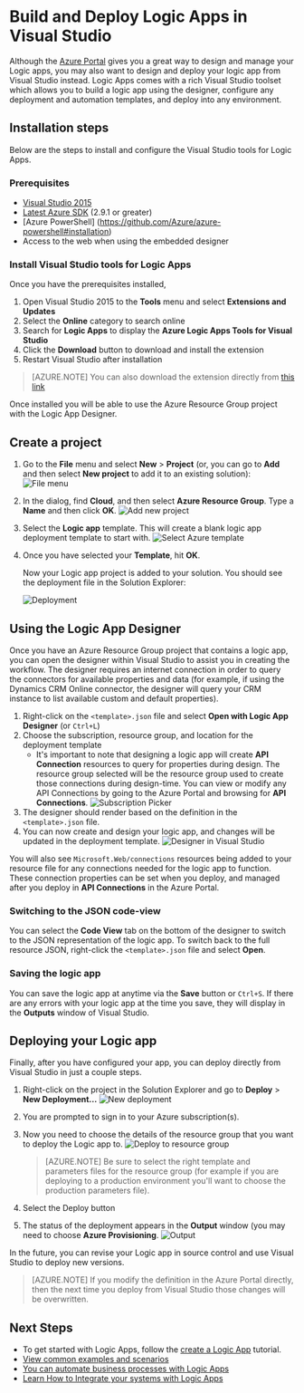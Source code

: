 <properties 
    pageTitle="Build Logic Apps in Visual Studio | Microsoft Azure" 
    description="Create a project in Visual Studio to create and deploy your logic app." 
    authors="jeffhollan" 
    manager="erikre" 
    editor="" 
    services="logic-apps" 
    documentationCenter=""/>

<tags
    ms.service="logic-apps"
    ms.workload="integration"
    ms.tgt_pltfrm="na"
    ms.devlang="na"
    ms.topic="article"
    ms.date="10/18/2016"
    ms.author="jehollan"/> 
    
# <a name="build-and-deploy-logic-apps-in-visual-studio"></a>Build and Deploy Logic Apps in Visual Studio

Although the [Azure Portal](https://portal.azure.com/) gives you a great way to design and manage your Logic apps, you may also want to design and deploy your logic app from Visual Studio instead.  Logic Apps comes with a rich Visual Studio toolset which allows you to build a logic app using the designer, configure any deployment and automation templates, and deploy into any environment.  

## <a name="installation-steps"></a>Installation steps

Below are the steps to install and configure the Visual Studio tools for Logic Apps.

### <a name="prerequisites"></a>Prerequisites

- [Visual Studio 2015](https://www.visualstudio.com/downloads/download-visual-studio-vs.aspx)
- [Latest Azure SDK](https://azure.microsoft.com/downloads/) (2.9.1 or greater)
- [Azure PowerShell] (https://github.com/Azure/azure-powershell#installation)
- Access to the web when using the embedded designer

### <a name="install-visual-studio-tools-for-logic-apps"></a>Install Visual Studio tools for Logic Apps

Once you have the prerequisites installed, 

1. Open Visual Studio 2015 to the **Tools** menu and select **Extensions and Updates**
1. Select the **Online** category to search online
1. Search for **Logic Apps** to display the **Azure Logic Apps Tools for Visual Studio**
1. Click the **Download** button to download and install the extension
1. Restart Visual Studio after installation

> [AZURE.NOTE] You can also download the extension directly from [this link](https://visualstudiogallery.msdn.microsoft.com/e25ad307-46cf-412e-8ba5-5b555d53d2d9)

Once installed you will be able to use the Azure Resource Group project with the Logic App Designer.

## <a name="create-a-project"></a>Create a project

1. Go to the **File** menu and select **New** >  **Project** (or, you can go to **Add** and then select **New project** to add it to an existing solution):  ![File menu](./media/app-service-logic-deploy-from-vs/filemenu.png)

1. In the dialog, find **Cloud**, and then select **Azure Resource Group**. Type a **Name** and then click **OK**.
    ![Add new project](./media/app-service-logic-deploy-from-vs/addnewproject.png)

1. Select the **Logic app** template. This will create a blank logic app deployment template to start with.
    ![Select Azure template](./media/app-service-logic-deploy-from-vs/selectazuretemplate.png)

1. Once you have selected your **Template**, hit **OK**.

    Now your Logic app project is added to your solution. You should see the deployment file in the Solution Explorer:  

    ![Deployment](./media/app-service-logic-deploy-from-vs/deployment.png)

## <a name="using-the-logic-app-designer"></a>Using the Logic App Designer

Once you have an Azure Resource Group project that contains a logic app, you can open the designer within Visual Studio to assist you in creating the workflow.  The designer requires an internet connection in order to query the connectors for available properties and data (for example, if using the Dynamics CRM Online connector, the designer will query your CRM instance to list available custom and default properties).

1. Right-click on the `<template>.json` file and select **Open with Logic App Designer** (or `Ctrl+L`)
1. Choose the subscription, resource group, and location for the deployment template
    - It's important to note that designing a logic app will create **API Connection** resources to query for properties during design.  The resource group selected will be the resource group used to create those connections during design-time.  You can view or modify any API Connections by going to the Azure Portal and browsing for **API Connections**.
    ![Subscription Picker](./media/app-service-logic-deploy-from-vs/designer_picker.png)
1. The designer should render based on the definition in the `<template>.json` file.
1. You can now create and design your logic app, and changes will be updated in the deployment template.
    ![Designer in Visual Studio](./media/app-service-logic-deploy-from-vs/designer_in_vs.png)

You will also see `Microsoft.Web/connections` resources being added to your resource file for any connections needed for the logic app to function.  These connection properties can be set when you deploy, and managed after you deploy in **API Connections** in the Azure Portal.

### <a name="switching-to-the-json-code-view"></a>Switching to the JSON code-view

You can select the **Code View** tab on the bottom of the designer to switch to the JSON representation of the logic app.  To switch back to the full resource JSON, right-click the `<template>.json` file and select **Open**.

### <a name="saving-the-logic-app"></a>Saving the logic app

You can save the logic app at anytime via the **Save** button or `Ctrl+S`.  If there are any errors with your logic app at the time you save, they will display in the **Outputs** window of Visual Studio.

## <a name="deploying-your-logic-app"></a>Deploying your Logic app

Finally, after you have configured your app, you can deploy directly from Visual Studio in just a couple steps. 

1. Right-click on the project in the Solution Explorer and go to **Deploy** > **New Deployment...** 
    ![New deployment](./media/app-service-logic-deploy-from-vs/newdeployment.png)

2. You are prompted to sign in to your Azure subscription(s). 

3. Now you need to choose the details of the resource group that you want to deploy the Logic app to. 
    ![Deploy to resource group](./media/app-service-logic-deploy-from-vs/deploytoresourcegroup.png)

     > [AZURE.NOTE]    Be sure to select the right template and parameters files for the resource group (for example if you are deploying to a production environment you'll want to choose the production parameters file). 
4. Select the Deploy button
 
    
6. The status of the deployment appears in the **Output** window (you may need to choose **Azure Provisioning**. 
    ![Output](./media/app-service-logic-deploy-from-vs/output.png)

In the future, you can revise your Logic app in source control and use Visual Studio to deploy new versions. 

> [AZURE.NOTE] If you modify the definition in the Azure Portal directly, then the next time you deploy from Visual Studio those changes will be overwritten.

## <a name="next-steps"></a>Next Steps

- To get started with Logic Apps, follow the [create a Logic App](app-service-logic-create-a-logic-app.md) tutorial.  
- [View common examples and scenarios](app-service-logic-examples-and-scenarios.md)
- [You can automate business processes with Logic Apps](http://channel9.msdn.com/Events/Build/2016/T694) 
- [Learn How to Integrate your systems with Logic Apps](http://channel9.msdn.com/Events/Build/2016/P462)